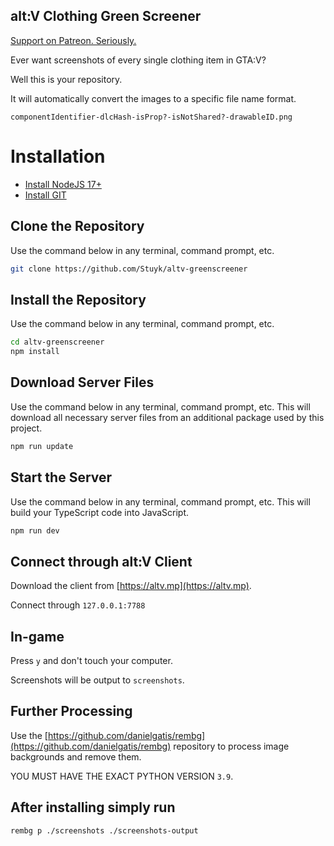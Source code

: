 
## alt:V Clothing Green Screener

[Support on Patreon. Seriously.](https://patreon.com/stuyk/)

Ever want screenshots of every single clothing item in GTA:V?

Well this is your repository.

It will automatically convert the images to a specific file name format.

```
componentIdentifier-dlcHash-isProp?-isNotShared?-drawableID.png
```

# Installation

* [Install NodeJS 17+](https://nodejs.org/en/download/current/)
* [Install GIT](https://git-scm.com/downloads)

## Clone the Repository

Use the command below in any terminal, command prompt, etc.

```sh
git clone https://github.com/Stuyk/altv-greenscreener
```

## Install the Repository

Use the command below in any terminal, command prompt, etc.

```sh
cd altv-greenscreener
npm install
```

## Download Server Files

Use the command below in any terminal, command prompt, etc. This will download all necessary server files from an additional package used by this project.

```sh
npm run update
```

## Start the Server

Use the command below in any terminal, command prompt, etc. This will build your TypeScript code into JavaScript.

```sh
npm run dev
```

## Connect through alt:V Client

Download the client from [https://altv.mp](https://altv.mp).

Connect through `127.0.0.1:7788`

## In-game

Press `y` and don't touch your computer.

Screenshots will be output to `screenshots`.

## Further Processing

Use the [https://github.com/danielgatis/rembg](https://github.com/danielgatis/rembg) repository to process image backgrounds and remove them.

YOU MUST HAVE THE EXACT PYTHON VERSION `3.9`.

## After installing simply run

```
rembg p ./screenshots ./screenshots-output
```
